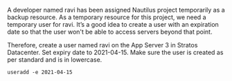 A developer named ravi has been assigned Nautilus project temporarily as a backup resource. As a temporary resource for this project, we need a temporary user for ravi. It’s a good idea to create a user with an expiration date so that the user won't be able to access servers beyond that point.

Therefore, create a user named ravi on the App Server 3 in Stratos Datacenter. Set expiry date to 2021-04-15. Make sure the user is created as per standard and is in lowercase.

```
useradd -e 2021-04-15
```